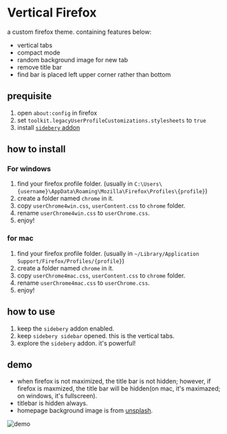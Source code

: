 # Vertical Firefox

a custom firefox theme. containing features below:

* vertical tabs
* compact mode
* random background image for new tab
* remove title bar
* find bar is placed left upper corner rather than bottom

## prequisite

1. open `about:config` in firefox
2. set `toolkit.legacyUserProfileCustomizations.stylesheets` to `true`
3. install [`sidebery` addon](https://addons.mozilla.org/en-US/firefox/addon/sidebery/)


## how to install

### For windows

1. find your firefox profile folder. (usually in `C:\Users\{username}\AppData\Roaming\Mozilla\Firefox\Profiles\{profile}`)
2. create a folder named `chrome` in it.
3. copy `userChrome4win.css`, `userContent.css` to `chrome` folder.
4. rename `userChrome4win.css` to `userChrome.css`. 
5. enjoy! 

### for mac

1. find your firefox profile folder. (usually in `~/Library/Application Support/Firefox/Profiles/{profile}`)
2. create a folder named `chrome` in it.
3. copy `userChrome4mac.css`, `userContent.css` to `chrome` folder.
4. rename `userChrome4mac.css` to `userChrome.css`. 
5. enjoy! 

## how to use

1. keep the `sidebery` addon enabled.
2. keep `sidebery sidebar` opened. this is the vertical tabs.
3. explore the `sidebery` addon. it's powerful! 

## demo

* when firefox is not maximized, the title bar is not hidden; however, if firefox is maxmized, the title bar will be hidden(on mac, it's maximazed; on windows, it's fullscreen).
* titlebar is hidden always.
* homepage background image is from [unsplash](https://unsplash.com/).

![demo](./imgs/demo_for_customized_firefox.gif)

